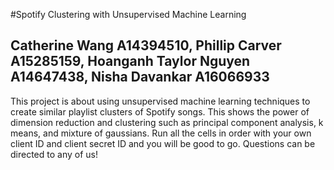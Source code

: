 #Spotify Clustering with Unsupervised Machine Learning
## Catherine Wang A14394510, Phillip Carver A15285159, Hoanganh Taylor Nguyen A14647438, Nisha Davankar A16066933
This project is about using unsupervised machine learning techniques to create similar playlist clusters of Spotify songs. This shows 
the power of dimension reduction and clustering such as principal component analysis, k means, and mixture of gaussians. Run all the 
cells in order with your own client ID and client secret ID and you will be good to go. Questions can be directed to any of us!

